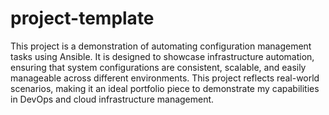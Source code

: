 # project-template
This project is a demonstration of automating configuration management tasks using Ansible. It is designed to showcase infrastructure automation, ensuring that system configurations are consistent, scalable, and easily manageable across different environments. This project reflects real-world scenarios, making it an ideal portfolio piece to demonstrate my capabilities in DevOps and cloud infrastructure management.
